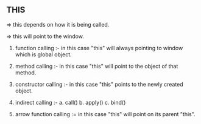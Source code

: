 ## THIS 

=> this depends on how it is being called.

=> this will point to the window.

1. function calling  :- in this case "this" will always pointing to window which is global object.

2. method calling :- in this case "this" will point to the object of that method.

3. constructor calling :- in this case "this" points to the newly created object.

4. indirect calling :-
    a. call()
    b. apply()
    c. bind()

5. arrow function calling  := in this case "this" will point on its parent "this".
